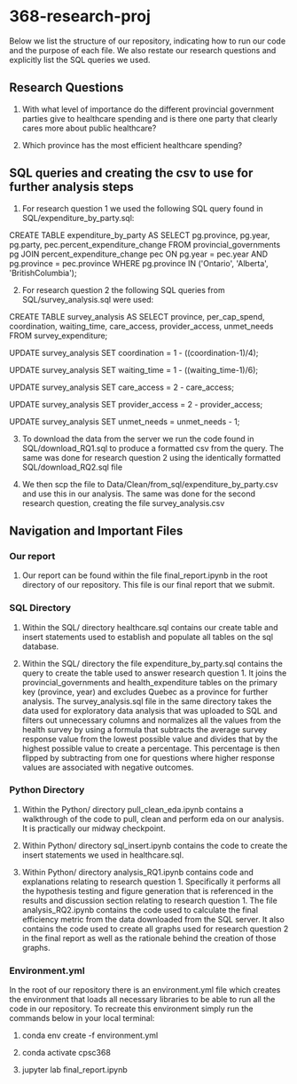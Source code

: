 # 368-research-proj

Below we list the structure of our repository, indicating how to run our code and the purpose of each file. We also restate our research questions and explicitly list the SQL queries we used.

## Research Questions

1. With what level of importance do the different provincial government parties give to healthcare spending and is there one party that clearly cares more about public healthcare?

2. Which province has the most efficient healthcare spending?

## SQL queries and creating the csv to use for further analysis steps

1. For research question 1 we used the following SQL query found in SQL/expenditure_by_party.sql:

CREATE TABLE expenditure_by_party AS
SELECT 
    pg.province, 
    pg.year, 
    pg.party, 
    pec.percent_expenditure_change
FROM provincial_governments pg
JOIN percent_expenditure_change pec
    ON pg.year = pec.year AND pg.province = pec.province
WHERE pg.province IN ('Ontario', 'Alberta', 'BritishColumbia');

2. For research question 2 the following SQL queries from SQL/survey_analysis.sql were used:
    
CREATE TABLE survey_analysis AS
SELECT
    province,
    per_cap_spend,
    coordination,
    waiting_time,
    care_access,
    provider_access,
    unmet_needs
FROM survey_expenditure;

UPDATE survey_analysis
SET coordination = 1 - ((coordination-1)/4);

UPDATE survey_analysis
SET waiting_time = 1 - ((waiting_time-1)/6);

UPDATE survey_analysis
SET care_access = 2 - care_access;

UPDATE survey_analysis
SET provider_access = 2 - provider_access;

UPDATE survey_analysis
SET unmet_needs = unmet_needs - 1;

3. To download the data from the server we run the code found in SQL/download_RQ1.sql to produce a formatted csv from the query. The same was done for research question 2 using the identically formatted SQL/download_RQ2.sql file

4. We then scp the file to Data/Clean/from_sql/expenditure_by_party.csv and use this in our analysis. The same was done for the second research question, creating the file survey_analysis.csv

## Navigation and Important Files

### Our report

1. Our report can be found within the file final_report.ipynb in the root directory of our repository. This file is our final report that we submit.

### SQL Directory

1. Within the SQL/ directory healthcare.sql contains our create table and insert statements used to establish and populate all tables on the sql database.

2. Within the SQL/ directory the file expenditure_by_party.sql contains the query to create the table used to answer research question 1. It joins the provincial_governments and health_expenditure tables on the primary key (province, year) and excludes Quebec as a province for further analysis. The survey_analysis.sql file in the same directory takes the data used for exploratory data analysis that was uploaded to SQL and filters out unnecessary columns and normalizes all the values from the health survey by using a formula that subtracts the average survey response value from the lowest possible value and divides that by the highest possible value to create a percentage. This percentage is then flipped by subtracting from one for questions where higher response values are associated with negative outcomes.

### Python Directory

1. Within the Python/ directory pull_clean_eda.ipynb contains a walkthrough of the code to pull, clean and perform eda on our analysis. It is practically our midway checkpoint.

2. Within Python/ directory sql_insert.ipynb contains the code to create the insert statements we used in healthcare.sql.

3. Within Python/ directory analysis_RQ1.ipynb contains code and explanations relating to research question 1. Specifically it performs all the hypothesis testing and figure generation that is referenced in the results and discussion section relating to research question 1. The file analysis_RQ2.ipynb contains the code used to calculate the final efficiency metric from the data downloaded from the SQL server. It also contains the code used to create all graphs used for research question 2 in the final report as well as the rationale behind the creation of those graphs. 

### Environment.yml

In the root of our repository there is an environment.yml file which creates the environment that loads all necessary libraries to be able to run all the code in our repository. To recreate this environment simply run the commands below in your local terminal:

1. conda env create -f environment.yml

2. conda activate cpsc368

3. jupyter lab final_report.ipynb
